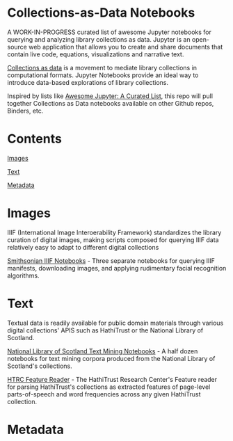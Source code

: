 # Collections-as-Data Notebooks

A WORK-IN-PROGRESS curated list of awesome Jupyter notebooks for querying and analyzing library collections as data. Jupyter is an open-source web application that allows you to create and share documents that contain live code, equations, visualizations and narrative text. 

[Collections as data](https://collectionsasdata.github.io/) is a movement to mediate library collections in computational formats. Jupyter Notebooks provide an ideal way to introduce data-based explorations of library collections.

Inspired by lists like [Awesome Jupyter: A Curated List](https://github.com/markusschanta/awesome-jupyter), this repo will pull together Collections as Data notebooks available on other Github repos, Binders, etc. 

# Contents

[Images](#images)

[Text](#text)

[Metadata](#metadata)

# Images

IIIF (International Image Interoerability Framework) standardizes the library curation of digital images, making scripts composed for querying IIIF data relatively easy to adapt to different digital collections

[Smithsonian IIIF Notebooks](https://github.com/hibernator11/notebook-iiif-images) - Three separate notebooks for querying IIIF manifests, downloading images, and applying rudimentary facial recognition algorithms. 

# Text

Textual data is readily available for public domain materials through various digital collections' APIS such as HathiTrust or the National Library of Scotland. 

[National Library of Scotland Text Mining Notebooks](https://data.nls.uk/tools/jupyter-notebooks/) - A half dozen notebooks for text mining corpora produced from the National Library of Scotland's collections. 

[HTRC Feature Reader](https://github.com/htrc/htrc-feature-reader) - The HathiTrust Research Center's Feature reader for parsing HathiTrust's collections as extracted features of page-level parts-of-speech and word frequencies across any given HathiTrust collection.

# Metadata




